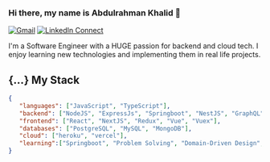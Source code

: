 ### Hi there, my name is Abdulrahman Khalid 👋

[![Gmail](https://img.shields.io/badge/%20-Send%20Mail-black?color=14171A&labelColor=ef5350&logo=gmail&logoColor=ffffff)](mailto:abdulrahmankhalid019@gmail.com?subject=From%20GitHub&cc=abdulrahmankhalid019@gmail.com&body=Hi,%20there.%20Found%20you%20from%20GitHub.)
[![LinkedIn Connect](https://img.shields.io/badge/%20-Connect-black?color=14171A&labelColor=212121&logo=linkedin&logoColor=ffffff)](https://www.linkedin.com/in/abdulrahman-khalid-394400177/)

I'm a Software Engineer with a HUGE passion for backend and cloud tech. I enjoy learning new technologies and implementing them in real life projects. 

## {...} My Stack

```json
{
   "languages": ["JavaScript", "TypeScript"],
   "backend": ["NodeJS", "ExpressJs", "Springboot", "NestJS", "GraphQL", "Microservices", "Message-Queues"],
   "frontend": ["React", "NextJS", "Redux", "Vue", "Vuex"],
   "databases": ["PostgreSQL", "MySQL", "MongoDB"],
   "cloud": ["heroku", "vercel"],
   "learning":["Springboot", "Problem Solving", "Domain-Driven Design", "CQRS", "Redis", "AWS", "GoLang", "Code Design"]
}
```
